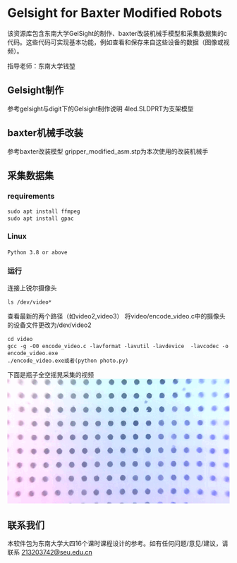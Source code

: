 # Gelsight for Baxter Modified Robots

该资源库包含东南大学GelSight的制作、baxter改装机械手模型和采集数据集的c代码。这些代码可实现基本功能，例如查看和保存来自这些设备的数据（图像或视频）。

指导老师：东南大学钱堃

## Gelsight制作

参考gelsight与digit下的Gelsight制作说明
4led.SLDPRT为支架模型

## baxter机械手改装

参考baxter改装模型
gripper_modified_asm.stp为本次使用的改装机械手

## 采集数据集

### requirements

```sudo
sudo apt install ffmpeg
sudo apt install gpac
```

### Linux

``Python 3.8 or above``

### 运行

连接上锐尔摄像头

```sudo
ls /dev/video*
```

查看最新的两个路径（如video2,video3）
将video/encode_video.c中的摄像头的设备文件更改为/dev/video2

```sudo
cd video
gcc -g -O0 encode_video.c -lavformat -lavutil -lavdevice  -lavcodec -o encode_video.exe
./encode_video.exe或者(python photo.py)
```

下面是瓶子全空摇晃采集的视频
![1699528801970](image/README/1699528801970.png)

## 联系我们

本软件包为东南大学大四16个课时课程设计的参考。如有任何问题/意见/建议，请联系 213203742@seu.edu.cn
